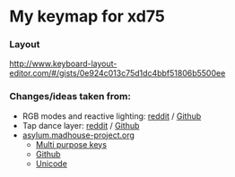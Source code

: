 # My keymap for xd75

### Layout
http://www.keyboard-layout-editor.com/#/gists/0e924c013c75d1dc4bbf51806b5500ee


### Changes/ideas taken from:
* RGB modes and reactive lighting: [reddit](https://www.reddit.com/r/olkb/comments/6cg0nn/share_qmk_rgb_modes_reactive_typing_mode_knight/di3vne6/) / [Github](https://github.com/skatardude10/dotfiles/blob/master/config/keymap.c)
* Tap dance layer: [reddit](https://www.reddit.com/r/olkb/comments/6u7ts4/qmk_momentary_tap_dance_layer_switching_on_a/dlxg8i6/) / [Github](https://github.com/sdothum/dotfiles/tree/master/qmk_firmware/qmk_firmware/keyboards/planck/keymaps/sdothum)
* [asylum.madhouse-project.org](https://asylum.madhouse-project.org/blog/tags/ergodox/)
  * [Multi purpose keys](https://asylum.madhouse-project.org/blog/2016/10/15/multi-purpose-keys/)
  * [Github](https://github.com/algernon/ergodox-layout)
  * [Unicode](https://asylum.madhouse-project.org/blog/2016/08/17/ergodox-day-117/)
